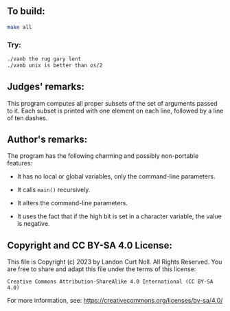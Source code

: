 ## To build:

```sh
make all
```


### Try:

```sh
./vanb the rug gary lent
./vanb unix is better than os/2
```


## Judges' remarks:

This program computes all proper subsets of the set of
arguments passed to it.  Each subset is printed with one
element on each line, followed by a line of ten dashes.


## Author's remarks:

The program has the following charming and possibly
non-portable features:

* It has no local or global variables, only the command-line parameters.

* It calls `main()` recursively.

* It alters the command-line parameters.

* It uses the fact that if the high bit is set in a character variable, the
value is negative.


## Copyright and CC BY-SA 4.0 License:

This file is Copyright (c) 2023 by Landon Curt Noll.  All Rights Reserved.
You are free to share and adapt this file under the terms of this license:

    Creative Commons Attribution-ShareAlike 4.0 International (CC BY-SA 4.0)

For more information, see: https://creativecommons.org/licenses/by-sa/4.0/
